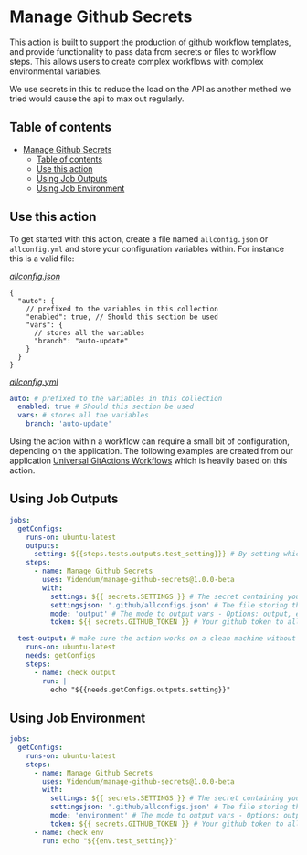 # Manage Github Secrets

This action is built to support the production of github workflow templates, and provide functionality to pass data from secrets or files to workflow steps. This allows users to create complex workflows with complex environmental variables.

We use secrets in this to reduce the load on the API as another method we tried would cause the api to max out regularly.

## Table of contents

- [Manage Github Secrets](#manage-github-secrets)
  - [Table of contents](#table-of-contents)
  - [Use this action](#use-this-action)
  - [Using Job Outputs](#using-job-outputs)
  - [Using Job Environment](#using-job-environment)

## Use this action

To get started with this action, create a file named `allconfig.json` or `allconfig.yml` and store your configuration variables within. For instance this is a valid file:

_[allconfig.json](.github/allconfigs.json)_

```jsonc
{
  "auto": {
    // prefixed to the variables in this collection
    "enabled": true, // Should this section be used
    "vars": {
      // stores all the variables
      "branch": "auto-update"
    }
  }
}
```

_[allconfig.yml](.github/allconfigs.yml)_

```yaml
auto: # prefixed to the variables in this collection
  enabled: true # Should this section be used
  vars: # stores all the variables
    branch: 'auto-update'
```

Using the action within a workflow can require a small bit of configuration, depending on the application. The following examples are created from our application [Universal GitActions Workflows](https://github.com/Videndum/Universal-GitAction-Workflows) which is heavily based on this action.

## Using Job Outputs

```yaml
jobs:
  getConfigs:
    runs-on: ubuntu-latest
    outputs:
      setting: ${{steps.tests.outputs.test_setting}}} # By setting which outputs you want to use here you can use them in other jobs
    steps:
      - name: Manage Github Secrets
        uses: Videndum/manage-github-secrets@1.0.0-beta
        with:
          settings: ${{ secrets.SETTINGS }} # The secret containing your JSON settings string
          settingsjson: '.github/allconfigs.json' # The file storing the settings (can be JSON or YML)
          mode: 'output' # The mode to output vars - Options: output, environment, secret
          token: ${{ secrets.GITHUB_TOKEN }} # Your github token to allow access to the API if needed (only used as backup when secret.SETTINGS isn't valid)

  test-output: # make sure the action works on a clean machine without building
    runs-on: ubuntu-latest
    needs: getConfigs
    steps:
      - name: check output
        run: |
          echo "${{needs.getConfigs.outputs.setting}}"
```

## Using Job Environment

```yaml
jobs:
  getConfigs:
    runs-on: ubuntu-latest
    steps:
      - name: Manage Github Secrets
        uses: Videndum/manage-github-secrets@1.0.0-beta
        with:
          settings: ${{ secrets.SETTINGS }} # The secret containing your JSON settings string
          settingsjson: '.github/allconfigs.json' # The file storing the settings (can be JSON or YML)
          mode: 'environment' # The mode to output vars - Options: output, environment, secret
          token: ${{ secrets.GITHUB_TOKEN }} # Your github token to allow access to the API if needed (only used as backup when secret.SETTINGS isn't valid)
      - name: check env
        run: echo "${{env.test_setting}}"
```
